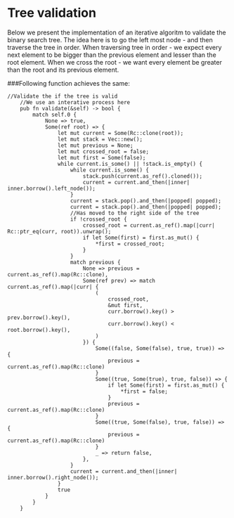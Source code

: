 # Tree validation

Below we present the implementation of an iterative algoritm to validate the binary search tree. The idea here is to go the left most node - and then traverse the tree in order. 
When traversing tree in order - we expect every next element to be bigger than the previous element and lesser than the root element. When we cross the root - we want every element 
be greater than the root and its previous element.

###Following function achieves the same:
```rust, ignore
//Validate the if the tree is valid
    //We use an interative process here
    pub fn validate(&self) -> bool {
        match self.0 {
            None => true,
            Some(ref root) => {
                let mut current = Some(Rc::clone(root));
                let mut stack = Vec::new();
                let mut previous = None;
                let mut crossed_root = false;
                let mut first = Some(false);
                while current.is_some() || !stack.is_empty() {
                    while current.is_some() {
                        stack.push(current.as_ref().cloned());
                        current = current.and_then(|inner| inner.borrow().left_node());
                    }
                    current = stack.pop().and_then(|popped| popped);
                    current = stack.pop().and_then(|popped| popped);
                    //Has moved to the right side of the tree
                    if !crossed_root {
                        crossed_root = current.as_ref().map(|curr| Rc::ptr_eq(curr, root)).unwrap();
                        if let Some(first) = first.as_mut() {
                            *first = crossed_root;
                        }
                    }
                    match previous {
                        None => previous = current.as_ref().map(Rc::clone),
                        Some(ref prev) => match current.as_ref().map(|curr| {
                            (
                                crossed_root,
                                &mut first,
                                curr.borrow().key() > prev.borrow().key(),
                                curr.borrow().key() < root.borrow().key(),
                            )
                        }) {
                            Some((false, Some(false), true, true)) => {
                                previous = current.as_ref().map(Rc::clone)
                            }
                            Some((true, Some(true), true, false)) => {
                                if let Some(first) = first.as_mut() {
                                    *first = false;
                                }
                                previous = current.as_ref().map(Rc::clone)
                            }
                            Some((true, Some(false), true, false)) => {
                                previous = current.as_ref().map(Rc::clone)
                            }
                            _ => return false,
                        },
                    }
                    current = current.and_then(|inner| inner.borrow().right_node());
                }
                true
            }
        }
    }
```
